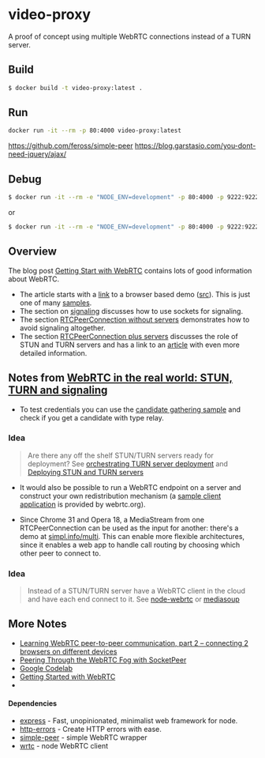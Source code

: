 # video-proxy
A proof of concept using multiple WebRTC connections instead of a TURN server.

## Build

```bash
$ docker build -t video-proxy:latest .
```

## Run

```bash
docker run -it --rm -p 80:4000 video-proxy:latest
```

https://github.com/feross/simple-peer
https://blog.garstasio.com/you-dont-need-jquery/ajax/

## Debug

```bash
$ docker run -it --rm -e "NODE_ENV=development" -p 80:4000 -p 9222:9222 video-proxy:latest /www/node_modules/.bin/nodemon --watch src/ --inspect-brk=0.0.0.0:9222 --nolazy src/app.js
```

or

```bash
$ docker run -it --rm -e "NODE_ENV=development" -p 80:4000 -p 9222:9222 video-proxy:latest /www/node_modules/.bin/nodemon --watch src/ --inspect=0.0.0.0:9222 --nolazy src/app.js
```


## Overview

The blog post [Getting Start with WebRTC](https://www.html5rocks.com/en/tutorials/webrtc/basics/) contains lots of good information about WebRTC.
- The article starts with a [link](https://appr.tc/) to a browser based demo ([src](https://github.com/webrtc/apprtc)). This is just one of many [samples](https://webrtc.github.io/samples/).
- The section on [signaling](https://www.html5rocks.com/en/tutorials/webrtc/basics/#toc-signaling) discusses how to use sockets for signaling. 
- The section [RTCPeerConnection without servers](https://www.html5rocks.com/en/tutorials/webrtc/basics/#toc-sans) demonstrates how to avoid signaling altogether.
- The section [RTCPeerConnection plus servers](https://www.html5rocks.com/en/tutorials/webrtc/basics/#toc-real) discusses the role of STUN and TURN servers and has a link to an [article](https://www.html5rocks.com/en/tutorials/webrtc/infrastructure/) with even more detailed information.

## Notes from [WebRTC in the real world: STUN, TURN and signaling](https://www.html5rocks.com/en/tutorials/webrtc/infrastructure/)

- To test credentials you can use the [candidate gathering sample](https://webrtc.github.io/samples/src/content/peerconnection/trickle-ice/) and check if you get a candidate with type relay.

### Idea

>Are there any off the shelf STUN/TURN servers ready for deployment? See [orchestrating TURN server deployment](https://www.microsoft.com/developerblog/2018/01/29/orchestrating-turn-servers-cloud-deployment/) and [Deploying STUN and TURN servers](https://www.html5rocks.com/en/tutorials/webrtc/infrastructure/#deploying-stun-and-turn-servers)

- It would also be possible to run a WebRTC endpoint on a server and construct your own redistribution mechanism (a [sample client application](https://code.google.com/p/webrtc/source/browse/#svn%2Ftrunk%2Ftalk) is provided by webrtc.org).

- Since Chrome 31 and Opera 18, a MediaStream from one RTCPeerConnection can be used as the input for another: there's a demo at [simpl.info/multi](http://simpl.info/rtcpeerconnection/multi). This can enable more flexible architectures, since it enables a web app to handle call routing by choosing which other peer to connect to.

### Idea

>Instead of a STUN/TURN server have a WebRTC client in the cloud and have each end connect to it. See [node-webrtc](https://github.com/node-webrtc/node-webrtc) or [mediasoup](https://mediasoup.org/)


## More Notes

- [Learning WebRTC peer-to-peer communication, part 2 – connecting 2 browsers on different devices](https://swizec.com/blog/learning-webrtc-peer-peer-communication-connecting-browsers-different-devices/swizec/8383)
- [Peering Through the WebRTC Fog with SocketPeer](https://hacks.mozilla.org/2015/04/peering-through-the-webrtc-fog-with-socketpeer/)
- [Google Codelab](https://codelabs.developers.google.com/codelabs/webrtc-web/#0)
- [Getting Started with WebRTC](https://www.html5rocks.com/en/tutorials/webrtc/basics/)
- 
#### Dependencies

* [express](https://www.npmjs.com/package/express) - Fast, unopinionated, minimalist web framework for node.
* [http-errors](https://www.npmjs.com/package/http-errors) - Create HTTP errors with ease.
* [simple-peer](https://www.npmjs.com/package/simple-peer) - simple WebRTC wrapper
* [wrtc](https://www.npmjs.com/package/wrtc) - node WebRTC client